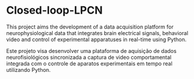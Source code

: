 # Closed-loop-LPCN
This project aims the development of a data acquisition platform for neurophysiological data that integrates brain electrical signals, behavioral video and control of experimental apparatuses in real-time using Python. 

Este projeto visa desenvolver uma plataforma de aquisição de dados neurofisiológicos sincronizada a captura de video comportamental integrada com o controle de aparatos experimentais em tempo real utilizando Python.
